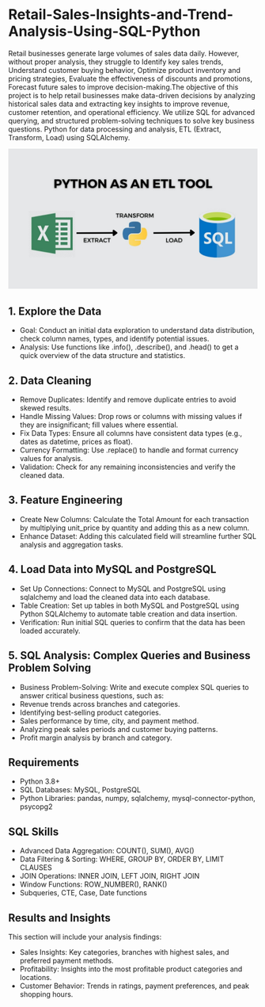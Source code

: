 # Retail-Sales-Insights-and-Trend-Analysis-Using-SQL-Python
Retail businesses generate large volumes of sales data daily. However, without proper analysis, they struggle to Identify key sales trends, Understand customer buying behavior, Optimize product inventory and pricing strategies, Evaluate the effectiveness of discounts and promotions, Forecast future sales to improve decision-making.The objective of this project is to help retail businesses make data-driven decisions by analyzing historical sales data and extracting key insights to improve revenue, customer retention, and operational efficiency. We utilize SQL for advanced querying, and structured problem-solving techniques to solve key business questions. Python for data processing and analysis, ETL (Extract, Transform, Load) using SQLAlchemy.

![Alt Text](Picture.jpg)

## 1. Explore the Data
* Goal: Conduct an initial data exploration to understand data distribution, check column names, types, and identify potential issues.
* Analysis: Use functions like .info(), .describe(), and .head() to get a quick overview of the data structure and statistics.
## 2. Data Cleaning
* Remove Duplicates: Identify and remove duplicate entries to avoid skewed results.
* Handle Missing Values: Drop rows or columns with missing values if they are insignificant; fill values where essential.
* Fix Data Types: Ensure all columns have consistent data types (e.g., dates as datetime, prices as float).
* Currency Formatting: Use .replace() to handle and format currency values for analysis.
* Validation: Check for any remaining inconsistencies and verify the cleaned data.
## 3. Feature Engineering
* Create New Columns: Calculate the Total Amount for each transaction by multiplying unit_price by quantity and adding this as a new column.
* Enhance Dataset: Adding this calculated field will streamline further SQL analysis and aggregation tasks.
## 4. Load Data into MySQL and PostgreSQL
* Set Up Connections: Connect to MySQL and PostgreSQL using sqlalchemy and load the cleaned data into each database.
* Table Creation: Set up tables in both MySQL and PostgreSQL using Python SQLAlchemy to automate table creation and data insertion.
* Verification: Run initial SQL queries to confirm that the data has been loaded accurately.
## 5. SQL Analysis: Complex Queries and Business Problem Solving
* Business Problem-Solving: Write and execute complex SQL queries to answer critical business questions, such as:
* Revenue trends across branches and categories.
* Identifying best-selling product categories.
* Sales performance by time, city, and payment method.
* Analyzing peak sales periods and customer buying patterns.
* Profit margin analysis by branch and category.

## Requirements
* Python 3.8+
* SQL Databases: MySQL, PostgreSQL
* Python Libraries: pandas, numpy, sqlalchemy, mysql-connector-python, psycopg2

## SQL Skills
* Advanced Data Aggregation: COUNT(), SUM(), AVG()
* Data Filtering & Sorting: WHERE, GROUP BY, ORDER BY, LIMIT CLAUSES
* JOIN Operations: INNER JOIN, LEFT JOIN, RIGHT JOIN
* Window Functions: ROW_NUMBER(), RANK()
* Subqueries, CTE, Case, Date functions

## Results and Insights
This section will include your analysis findings:
* Sales Insights: Key categories, branches with highest sales, and preferred payment methods.
* Profitability: Insights into the most profitable product categories and locations.
* Customer Behavior: Trends in ratings, payment preferences, and peak shopping hours.
